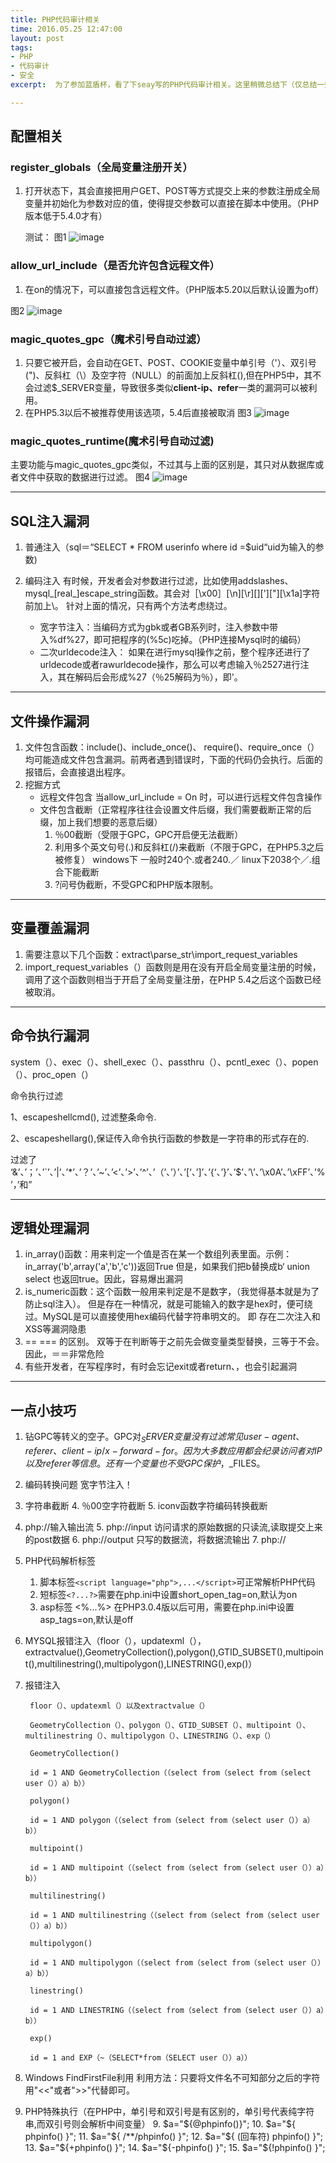 ```yaml
---
title: PHP代码审计相关
time: 2016.05.25 12:47:00
layout: post
tags:
- PHP
- 代码审计
- 安全
excerpt:  为了参加蓝盾杯，看了下seay写的PHP代码审计相关。这里稍微总结下（仅总结一些重要的）。

---
```


## 配置相关
### register_globals（全局变量注册开关）
1. 打开状态下，其会直接把用户GET、POST等方式提交上来的参数注册成全局变量并初始化为参数对应的值，使得提交参数可以直接在脚本中使用。（PHP版本低于5.4.0才有）
	
	测试：
	图1
	![image](http://momomoxiaoxi.com/img/post/PHPsec/1.png)

### allow_url_include（是否允许包含远程文件）
1. 在on的情况下，可以直接包含远程文件。（PHP版本5.20以后默认设置为off）
  
  图2
  	![image](http://momomoxiaoxi.com/img/post/PHPsec/2.png)

### magic_quotes_gpc（魔术引号自动过滤）
1. 只要它被开启，会自动在GET、POST、COOKIE变量中单引号（'）、双引号(")、反斜杠（\）及空字符（NULL）的前面加上反斜杠(\),但在PHP5中，其不会过滤$_SERVER变量，导致很多类似**client-ip、refer**一类的漏洞可以被利用。
2. 在PHP5.3以后不被推荐使用该选项，5.4后直接被取消
 图3
 	![image](http://momomoxiaoxi.com/img/post/PHPsec/3.png)
 
### magic_quotes_runtime(魔术引号自动过滤)
主要功能与magic_quotes_gpc类似，不过其与上面的区别是，其只对从数据库或者文件中获取的数据进行过滤。
图4
	![image](http://momomoxiaoxi.com/img/post/PHPsec/4.png)

---

## SQL注入漏洞
1. 普通注入（sql＝“SELECT * FROM userinfo where id =$uid“uid为输入的参数)
2. 编码注入
   有时候，开发者会对参数进行过滤，比如使用addslashes、mysql_[real_]escape_string函数。其会对［\x00］[\n][\r][\][']["][\x1a]字符前加上\。
   针对上面的情况，只有两个方法考虑绕过。
   
   - 宽字节注入：当编码方式为gbk或者GB系列时，注入参数中带入%df%27，即可把程序的\(%5c)吃掉。（PHP连接Mysql时的编码）
   - 二次urldecode注入： 如果在进行mysql操作之前，整个程序还进行了urldecode或者rawurldecode操作，那么可以考虑输入％2527进行注入，其在解码后会形成%27（％25解码为％），即'。
 
---

## 文件操作漏洞
1. 文件包含函数：include()、include_once()、 require()、require_once（）均可能造成文件包含漏洞。前两者遇到错误时，下面的代码仍会执行。后面的报错后，会直接退出程序。
2. 挖掘方式
	- 远程文件包含
	    当allow_url_include =  On 时，可以进行远程文件包含操作
	- 文件包含截断（正常程序往往会设置文件后缀，我们需要截断正常的后缀，加上我们想要的恶意后缀）
	     1. ％00截断（受限于GPC，GPC开启便无法截断）
	     2. 利用多个英文句号(.)和反斜杠(/)来截断（不限于GPC，在PHP5.3之后被修复）
	         windows下 一般时240个.或者240.／ linux下2038个／.组合下能截断
	     3. ?问号伪截断，不受GPC和PHP版本限制。

----

## 变量覆盖漏洞
1. 需要注意以下几个函数：extract\parse_str\import_request_variables
2. import_request_variables（）函数则是用在没有开启全局变量注册的时候，调用了这个函数则相当于开启了全局变量注册，在PHP 5.4之后这个函数已经被取消。

---

## 命令执行漏洞
system（）、exec（）、shell_exec（）、passthru（）、pcntl_exec（）、popen（）、proc_open（）

命令执行过滤

1、escapeshellcmd(), 过滤整条命令.

2、escapeshellarg(),保证传入命令执行函数的参数是一字符串的形式存在的.

过滤了
‘&’、’；’、’`’、’|’、’*’、’？’、’~’、’<’、’>’、’^’、’（’、’）’、’[‘、’]’、’{‘、’}’、’$’、’\’、’\x0A’、’\xFF’、’%’，’和”





----

## 逻辑处理漏洞
1. in_array()函数：用来判定一个值是否在某一个数组列表里面。示例：in_array('b',array('a','b','c'))返回True  但是，如果我们把b替换成b‘ union select  也返回true。因此，容易爆出漏洞
2. is_numeric函数：这个函数一般用来判定是不是数字，（我觉得基本就是为了防止sql注入）。  但是存在一种情况，就是可能输入的数字是hex时，便可绕过。MySQL是可以直接使用hex编码代替字符串明文的。  即 存在二次注入和XSS等漏洞隐患
3. == === 的区别。  双等于在判断等于之前先会做变量类型替换，三等于不会。因此，＝＝非常危险
3. 有些开发者，在写程序时，有时会忘记exit或者return、，也会引起漏洞

---- 

## 一点小技巧
1. 钻GPC等转义的空子。GPC对$_SERVER变量没有过滤 常见 user-agent、referer、client-ip/x-forward-for。因为大多数应用都会纪录访问者对IP以及referer等信息。还有一个变量也不受GPC保护，$_FILES。
2. 编码转换问题 宽字节注入！
3. 字符串截断 
	4. ％00空字符截断
	5. iconv函数字符编码转换截断
4. php://输入输出流
	5. php://input 访问请求的原始数据的只读流,读取提交上来的post数据
	6. php://output 只写的数据流，将数据流输出
	7. php://  	
5. PHP代码解析标签
	1. 脚本标签```<script language="php">,...</script>```可正常解析PHP代码
	2. 短标签```<?...?>```需要在php.ini中设置short_open_tag=on,默认为on
	3. asp标签 <%...%> 在PHP3.0.4版以后可用，需要在php.ini中设置asp_tags=on,默认是off

6. MYSQL报错注入（floor（），updatexml（），extractvalue(),GeometryCollection(),polygon(),GTID_SUBSET(),multipoint(),multilinestring(),multipolygon(),LINESTRING(),exp()）
7. 报错注入

	
		floor（）、updatexml（）以及extractvalue（）

		GeometryCollection（）、polygon（）、GTID_SUBSET（）、multipoint（）、multilinestring（）、multipolygon（）、LINESTRING（）、exp（）

		GeometryCollection()

		id = 1 AND GeometryCollection（（select from（select from（select user（））a）b））

		polygon()

		id = 1 AND polygon（（select from（select from（select user（））a）b））

		multipoint()

		id = 1 AND multipoint（（select from（select from（select user（））a）b））

		multilinestring()

		id = 1 AND multilinestring（（select from（select from（select user（））a）b））

		multipolygon()

		id = 1 AND multipolygon（（select from（select from（select user（））a）b））

		linestring()

		id = 1 AND LINESTRING（（select from（select from（select user（））a）b））

		exp()

		id = 1 and EXP（~（SELECT*from（SELECT user（））a））

7. Windows FindFirstFile利用  利用方法：只要将文件名不可知部分之后的字符用"<<"或者">>"代替即可。
8. PHP特殊执行（在PHP中，单引号和双引号是有区别的，单引号代表纯字符串,而双引号则会解析中间变量）
	9. $a="${@phpinfo()}";
	10. $a="${ phpinfo() }";
	11. $a="${ /**/phpinfo() }";
	12. $a="${ (回车符)
	phpinfo() }";
	13. $a="${+phpinfo() }";
	14. $a="${-phpinfo() }";
	15. $a="${!phpinfo() }";
	


